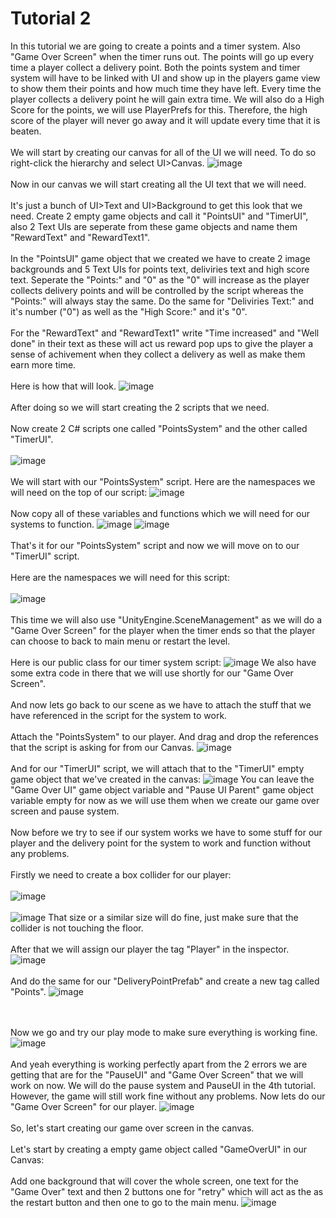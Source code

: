 # Tutorial 2
In this tutorial we are going to create a points and a timer system. Also "Game Over Screen" when the timer runs out. The points will go up every time a player collect a delivery point. Both the points system and timer system will have to be linked with UI and show up in the players game view to show them their points and how much time they have left. Every time the player collects a delivery point he will gain extra time. We will also do a High Score for the points, we will use PlayerPrefs for this. Therefore, the high score of the player will never go away and it will update every time that it is beaten.
<br/><br/>
We will start by creating our canvas for all of the UI we will need. To do so right-click the hierarchy and select UI>Canvas.
![image](https://github.com/cayaahmet/Ahmet_Caya_Programming_CourseWork/assets/125205290/4653761c-b671-47e7-b94f-a7b99e2bacb3)
<br/><br/>
Now in our canvas we will start creating all the UI text that we will need. 
<br/><br/>
It's just a bunch of UI>Text and UI>Background to get this look that we need. Create 2 empty game objects and call it "PointsUI" and "TimerUI", also 2 Text UIs are seperate from these game objects and name them "RewardText" and "RewardText1".
<br/><br/>
In the "PointsUI" game object that we created we have to create 2 image backgrounds and 5 Text UIs for points text, deliviries text and high score text. Seperate the "Points:" and "0" as the "0" will increase as the player collects delivery points and will be controlled by the script whereas the "Points:" will always stay the same. Do the same for "Deliviries Text:" and it's number ("0") as well as the "High Score:" and it's "0". 
<br/><br/>
For the "RewardText" and "RewardText1" write "Time increased" and "Well done" in their text as these will act us reward pop ups to give the player a sense of achivement when they collect a delivery as well as make them earn more time.
<br/><br/>
Here is how that will look.
![image](https://github.com/cayaahmet/Ahmet_Caya_Programming_CourseWork/assets/125205290/7c1c181a-e4e9-4d11-bbc4-b7bd11480f53)
<br/><br/>
After doing so we will start creating the 2 scripts that we need.
<br/><br/>
Now create 2 C# scripts one called "PointsSystem" and the other called "TimerUI".
<br/><br/>
![image](https://github.com/cayaahmet/Ahmet_Caya_Programming_CourseWork/assets/125205290/75474ae4-b38c-43aa-bc2b-c36c6afd10a0)
<br/><br/>
We will start with our "PointsSystem" script. Here are the namespaces we will need on the top of our script:
![image](https://github.com/cayaahmet/Ahmet_Caya_Programming_CourseWork/assets/125205290/2a9091b8-6ad2-4154-b41c-7b1ca48cea69)
<br/><br/>
Now copy all of these variables and functions which we will need for our systems to function.
![image](https://github.com/cayaahmet/Ahmet_Caya_Programming_CourseWork/assets/125205290/090ab406-e4a5-4828-b21a-41eaa541cb1a)
![image](https://github.com/cayaahmet/Ahmet_Caya_Programming_CourseWork/assets/125205290/29b16047-9aa9-495d-b200-2625d6f4aab2)
<br/><br/>
That's it for our "PointsSystem" script and now we will move on to our "TimerUI" script.
<br/><br/>
Here are the namespaces we will need for this script:
<br/><br/>
![image](https://github.com/cayaahmet/Ahmet_Caya_Programming_CourseWork/assets/125205290/f7a271d9-2360-431a-8cc6-ac6ccc31b922)
<br/><br/>
This time we will also use "UnityEngine.SceneManagement" as we will do a "Game Over Screen" for the player when the timer ends so that the player can choose to back to main menu or restart the level.
<br/><br/>
Here is our public class for our timer system script:
![image](https://github.com/cayaahmet/Ahmet_Caya_Programming_CourseWork/assets/125205290/193e4646-8058-469b-9e7b-d24f2534ea50)
We also have some extra code in there that we will use shortly for our "Game Over Screen".
<br/><br/>
And now lets go back to our scene as we have to attach the stuff that we have referenced in the script for the system to work.
<br/><br/>
Attach the "PointsSystem" to our player. And drag and drop the references that the script is asking for from our Canvas.
![image](https://github.com/cayaahmet/Ahmet_Caya_Programming_CourseWork/assets/125205290/bf57fdf5-4836-4414-b7a3-6b949c4219e1)
<br/><br/>
And for our "TimerUI" script, we will attach that to the "TimerUI" empty game object that we've created in the canvas:
![image](https://github.com/cayaahmet/Ahmet_Caya_Programming_CourseWork/assets/125205290/11643e88-1874-4b50-bd06-4a5cdcfd07f9)
You can leave the "Game Over UI" game object variable and "Pause UI Parent" game object variable empty for now as we will use them when we create our game over screen and pause system.
<br/><br/>
Now before we try to see if our system works we have to some stuff for our player and the delivery point for the system to work and function without any problems.
<br/><br/>
Firstly we need to create a box collider for our player:
<br/><br/>
![image](https://github.com/cayaahmet/Ahmet_Caya_Programming_CourseWork/assets/125205290/4d884259-c565-46dd-85d2-111c791cc3d8)
<br/><br/>
![image](https://github.com/cayaahmet/Ahmet_Caya_Programming_CourseWork/assets/125205290/04b6f39f-b71e-4ddf-adfa-c9a864ab2228)
That size or a similar size will do fine, just make sure that the collider is not touching the floor.
<br/><br/>
After that we will assign our player the tag "Player" in the inspector.
![image](https://github.com/cayaahmet/Ahmet_Caya_Programming_CourseWork/assets/125205290/4215836b-29c8-4ff1-be4b-84e8ab171717)
<br/><br/>
And do the same for our "DeliveryPointPrefab" and create a new tag called "Points".
![image](https://github.com/cayaahmet/Ahmet_Caya_Programming_CourseWork/assets/125205290/dc4fbef1-75fc-4784-bc03-b0a2e814502b)

<br/><br/>
Now we go and try our play mode to make sure everything is working fine.
![image](https://github.com/cayaahmet/Ahmet_Caya_Programming_CourseWork/assets/125205290/60ae150e-7bc7-4eb4-acac-3ba8e93cce45)
<br/><br/>
And yeah everything is working perfectly apart from the 2 errors we are getting that are for the "PauseUI" and "Game Over Screen" that we will work on now. We will do the pause system and PauseUI in the 4th tutorial. However, the game will still work fine without any problems. Now lets do our "Game Over Screen" for our player.
![image](https://github.com/cayaahmet/Ahmet_Caya_Programming_CourseWork/assets/125205290/b104ef9c-fd9b-4a8c-8020-1ffb1b911e68)
<br/><br/>
So, let's start creating our game over screen in the canvas.
<br/><br/>
Let's start by creating a empty game object called "GameOverUI" in our Canvas:
<br/><br/>
Add one background that will cover the whole screen, one text for the "Game Over" text and then 2 buttons one for "retry" which will act as the as the restart button and then one to go to the main menu.
![image](https://github.com/cayaahmet/Ahmet_Caya_Programming_CourseWork/assets/125205290/1ce057c7-926d-4127-9e53-a813f1fdf474)






